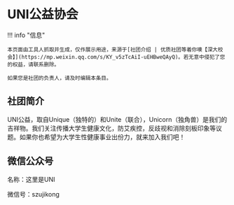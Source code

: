 # UNI公益协会

!!! info "信息"

    本页面由工具人抓取并生成，仅作展示用途，来源于[社团介绍 | 优质社团等着你噢【深大校会】](https://mp.weixin.qq.com/s/KY_v5zTcAiI-uEHBweQAyQ)。若无意中侵犯了您的权益，请联系删除。
    
    如果您是社团的负责人，请及时编辑本条目。

## 社团简介
UNI公益，取自Unique（独特的）和Unite（联合），Unicorn（独角兽）是我们的吉祥物。我们关注传播大学生健康文化，防艾疾控，反歧视和消除刻板印象等议题。如果你也希望为大学生性健康事业出份力，就来加入我们吧！

## 微信公众号
名称：这里是UNI

微信号：szujikong
